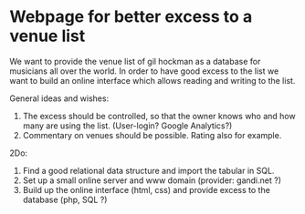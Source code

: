 # Webpage for better excess to a venue list

We want to provide the venue list of gil hockman as a database for musicians all over the world. In order to have good excess to the list we want to build an online interface which allows reading and writing to the list.

General ideas and wishes:

1. The excess should be controlled, so that the owner knows who and how many are using the list. (User-login? Google Analytics?)
2. Commentary on venues should be possible. Rating also for example.


2Do:
1. Find a good relational data structure and import the tabular in SQL.
2. Set up a small online server and www domain (provider: gandi.net ?)
3. Build up the online interface (html, css) and provide excess to the database (php, SQL ?)
